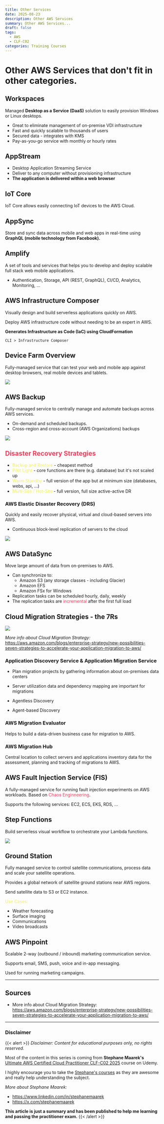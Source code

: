 ```yaml
---
title: Other Services
date: 2025-08-23
description: Other AWS Services
summary: Other AWS Services...
draft: false
tags:
  - AWS
  - CLF-C02
categories: Training Courses
---
```

# Other AWS Services that don't fit in other categories.

## Workspaces

Managed **Desktop as a Service (DaaS)** solution to easily provision Windows or Linux desktops.

- Great to eliminate management of on-premise VDI infrastructure
- Fast and quickly scalable to thousands of users
- Secured data - integrates with KMS
- Pay-as-you-go service with monthly or hourly rates
## AppStream

- Desktop Application Streaming Service
- Deliver to any computer without provisioning infrastructure
- **The application is delivered within a web browser**
## IoT Core

IoT Core allows easily connecting IoT devices to the AWS Cloud.
## AppSync

Store and sync data across mobile and web apps in real-time using **GraphQL (mobile technology from Facebook).**
## Amplify

A set of tools and services that helps you to develop and deploy scalable full stack web mobile applications.

- Authentication, Storage, API (REST, GraphQL), CI/CD, Analytics, Monitoring, ...
## AWS Infrastructure Composer

Visually design and build serverless applications quickly on AWS.

Deploy AWS infrastructure code without needing to be an expert in AWS.

**Generates Infrastructure as Code (IaC) using CloudFormation**

```AWSConsole
CLI > Infrastructure Composer
```
## Device Farm Overview

Fully-managed service that can test your web and mobile app against desktop browsers, real mobile devices and tablets.

![](./assets/AWS_Device_Farm.png)
## AWS Backup

Fully-managed service to centrally manage and automate backups across AWS services.

- On-demand and scheduled backups.
- Cross-region and cross-account (AWS Organizations) backups

![](./assets/AWS_Backup.png)
## <font color=#f43f5e>Disaster Recovery Strategies</font>

- <font color=#f1ef63>Backup and Restore</font> - cheapest method
- <font color=#f1ef63>Pilot Light</font> - core functions are there (e.g. database) but it's not scaled up
- <font color=#f1ef63>Warm Standby</font> - full version of the app but at minimum size (databases, webs, api, ...)
- <font color=#f1ef63>Multi-Site / Hot-Site</font> - full version, full size active-active DR
### AWS Elastic Disaster Recovery (DRS)

Quickly and easily recover physical, virtual and cloud-based servers into AWS.

- Continuous block-level replication of servers to the cloud

![](./assets/AWS_DRS.png)
## AWS DataSync

Move large amount of data from on-premises to AWS.

- Can synchronize to: 
	- Amazon S3 (any storage classes - including Glacier)
	- Amazon EFS
	- Amazon FSx for Windows
- Replication tasks can be scheduled hourly, daily, weekly
- The replication tasks are <font color=#f43f5e>incremental</font> after the first full load
## Cloud Migration Strategies - the 7Rs

![](./assets/AWS_Cloud_Migration_Strategy.png)

_More info about Cloud Migration Strategy:_ https://aws.amazon.com/blogs/enterprise-strategy/new-possibilities-seven-strategies-to-accelerate-your-application-migration-to-aws/
### Application Discovery Service & Application Migration Service

- Plan migration projects by gathering information about on-premises data centers
- Server utilization data and dependency mapping are important for migrations

- Agentless Discovery
- Agent-based Discovery
### AWS Migration Evaluator

Helps to build a data-driven business case for migration to AWS.
### AWS Migration Hub

Central location to collect servers and applications inventory data for the assessment, planning and tracking of migrations to AWS.
## AWS Fault Injection Service (FIS)

A fully-managed service for running fault injection experiments on AWS workloads. Based on <font color=#f43f5e>Chaos Enginneering</font>.

Supports the following services: EC2, ECS, EKS, RDS, ...
## Step Functions

Build serverless visual workflow to orchestrate your Lambda functions.

![](./assets/AWS_Step_Functions.png)
## Ground Station

Fully managed service to control satellite communications, process data and scale your satellite operations.

Provides a global network of satellite ground stations near AWS regions.

Send satellite data to S3 or EC2 instance.

<font color=#f1ef63>Use Cases:</font>
- Weather forecasting
- Surface imaging
- Communications
- Video broadcasts
## AWS Pinpoint

Scalable 2-way (outbound / inbound) marketing communication service.

Supports email, SMS, push, voice and in-app messaging.

Used for running marketing campaigns.

---
## Sources

- More info about Cloud Migration Strategy: https://aws.amazon.com/blogs/enterprise-strategy/new-possibilities-seven-strategies-to-accelerate-your-application-migration-to-aws/

---
### Disclaimer

{{< alert >}}
_Disclaimer: Content for educational purposes only, no rights reserved._

Most of the content in this series is coming from **Stephane Maarek's** [Ultimate AWS Certified Cloud Practitioner CLF-C02 2025](https://www.udemy.com/course/aws-certified-cloud-practitioner-new/) course on Udemy.

I highly encourage you to take the [Stephane's courses](https://www.udemy.com/user/stephane-maarek/) as they are awesome and really help understanding the subject.

_More about Stephane Maarek:_

- https://www.linkedin.com/in/stephanemaarek
- https://x.com/stephanemaarek

**This article is just a summary and has been published to help me learning and passing the practitioner exam.**
{{< /alert >}}
